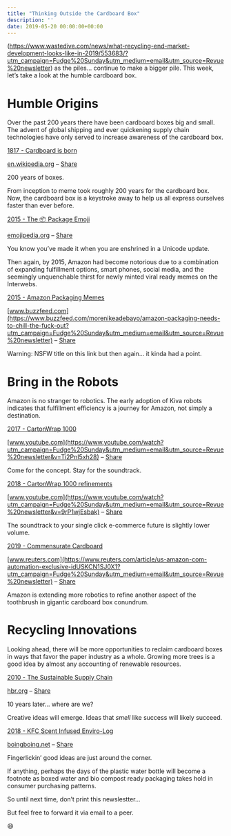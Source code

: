 ```yaml
---
title: "Thinking Outside the Cardboard Box"
description: ''
date: 2019-05-20 00:00:00+00:00
---
```


(https://www.wastedive.com/news/what-recycling-end-market-development-looks-like-in-2019/553683/?utm_campaign=Fudge%20Sunday&utm_medium=email&utm_source=Revue%20newsletter) as the piles… continue to make a bigger pile. This week, let’s take a look at the humble cardboard box.


Humble Origins
==============

Over the past 200 years there have been cardboard boxes big and small. The advent of global shipping and ever quickening supply chain technologies have only served to increase awareness of the cardboard box.

[1817 - Cardboard is born](https://en.wikipedia.org/wiki/Cardboard_box?utm_campaign=Fudge%20Sunday&utm_medium=email&utm_source=Revue%20newsletter#History)

[en.wikipedia.org](https://en.wikipedia.org/wiki/Cardboard_box?utm_campaign=Fudge%20Sunday&utm_medium=email&utm_source=Revue%20newsletter#History) – [Share](http://rev.vu/4KPY8O?utm_campaign=Issue&utm_content=share&utm_medium=email&utm_source=Fudge+Sunday)

200 years of boxes.

From inception to meme took roughly 200 years for the cardboard box. Now, the cardboard box is a keystroke away to help us all express ourselves faster than ever before.

[2015 - The 📦 Package Emoji](https://emojipedia.org/package/?utm_campaign=Fudge%20Sunday&utm_medium=email&utm_source=Revue%20newsletter)

[emojipedia.org](https://emojipedia.org/package/?utm_campaign=Fudge%20Sunday&utm_medium=email&utm_source=Revue%20newsletter) – [Share](http://rev.vu/nanr4P?utm_campaign=Issue&utm_content=share&utm_medium=email&utm_source=Fudge+Sunday)

You know you’ve made it when you are enshrined in a Unicode update.

Then again, by 2015, Amazon had become notorious due to a combination of expanding fulfillment options, smart phones, social media, and the seemingly unquenchable thirst for newly minted viral ready memes on the Interwebs.

[2015 - Amazon Packaging Memes](https://www.buzzfeed.com/morenikeadebayo/amazon-packaging-needs-to-chill-the-fuck-out?utm_campaign=Fudge%20Sunday&utm_medium=email&utm_source=Revue%20newsletter)

[www.buzzfeed.com](https://www.buzzfeed.com/morenikeadebayo/amazon-packaging-needs-to-chill-the-fuck-out?utm_campaign=Fudge%20Sunday&utm_medium=email&utm_source=Revue%20newsletter) – [Share](http://rev.vu/q6V0M5?utm_campaign=Issue&utm_content=share&utm_medium=email&utm_source=Fudge+Sunday)

Warning: NSFW title on this link but then again… it kinda had a point.

Bring in the Robots
===================

Amazon is no stranger to robotics. The early adoption of Kiva robots indicates that fulfillment efficiency is a journey for Amazon, not simply a destination.

[2017 - CartonWrap 1000](https://www.youtube.com/watch?utm_campaign=Fudge%20Sunday&utm_medium=email&utm_source=Revue%20newsletter&v=Ti2PnI5xh28)

[www.youtube.com](https://www.youtube.com/watch?utm_campaign=Fudge%20Sunday&utm_medium=email&utm_source=Revue%20newsletter&v=Ti2PnI5xh28) – [Share](http://rev.vu/kdJBxr?utm_campaign=Issue&utm_content=share&utm_medium=email&utm_source=Fudge+Sunday)

Come for the concept. Stay for the soundtrack.

[2018 - CartonWrap 1000 refinements](https://www.youtube.com/watch?utm_campaign=Fudge%20Sunday&utm_medium=email&utm_source=Revue%20newsletter&v=9rP1wjEsbak)

[www.youtube.com](https://www.youtube.com/watch?utm_campaign=Fudge%20Sunday&utm_medium=email&utm_source=Revue%20newsletter&v=9rP1wjEsbak) – [Share](http://rev.vu/yonq83?utm_campaign=Issue&utm_content=share&utm_medium=email&utm_source=Fudge+Sunday)

The soundtrack to your single click e-commerce future is slightly lower volume.

[2019 - Commensurate Cardboard](https://www.reuters.com/article/us-amazon-com-automation-exclusive-idUSKCN1SJ0X1?utm_campaign=Fudge%20Sunday&utm_medium=email&utm_source=Revue%20newsletter)

[www.reuters.com](https://www.reuters.com/article/us-amazon-com-automation-exclusive-idUSKCN1SJ0X1?utm_campaign=Fudge%20Sunday&utm_medium=email&utm_source=Revue%20newsletter) – [Share](http://rev.vu/aeKmrO?utm_campaign=Issue&utm_content=share&utm_medium=email&utm_source=Fudge+Sunday)

Amazon is extending more robotics to refine another aspect of the toothbrush in gigantic cardboard box conundrum.

Recycling Innovations
=====================

Looking ahead, there will be more opportunities to reclaim cardboard boxes in ways that favor the paper industry as a whole. Growing more trees is a good idea by almost any accounting of renewable resources.

[2010 - The Sustainable Supply Chain](https://hbr.org/2010/10/the-sustainable-supply-chain?utm_campaign=Fudge%20Sunday&utm_medium=email&utm_source=Revue%20newsletter)

[hbr.org](https://hbr.org/2010/10/the-sustainable-supply-chain?utm_campaign=Fudge%20Sunday&utm_medium=email&utm_source=Revue%20newsletter) – [Share](http://rev.vu/56G1ra?utm_campaign=Issue&utm_content=share&utm_medium=email&utm_source=Fudge+Sunday)

10 years later… where are we?

Creative ideas will emerge. Ideas that *smell* like success will likely succeed.

[2018 - KFC Scent Infused Enviro-Log](https://boingboing.net/2018/12/13/kfc-introduces-a-firelog-that.html?utm_campaign=Fudge%20Sunday&utm_medium=email&utm_source=Revue%20newsletter)

[boingboing.net](https://boingboing.net/2018/12/13/kfc-introduces-a-firelog-that.html?utm_campaign=Fudge%20Sunday&utm_medium=email&utm_source=Revue%20newsletter) – [Share](http://rev.vu/8qed50?utm_campaign=Issue&utm_content=share&utm_medium=email&utm_source=Fudge+Sunday)

Fingerlickin’ good ideas are just around the corner.

If anything, perhaps the days of the plastic water bottle will become a footnote as boxed water and bio compost ready packaging takes hold in consumer purchasing patterns.

So until next time, don’t print this newslestter…

But feel free to forward it via email to a peer.

:smile:

